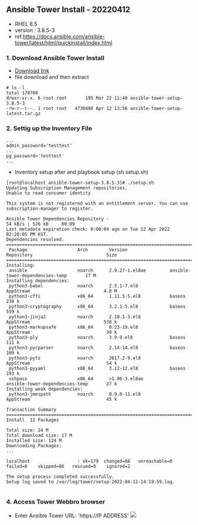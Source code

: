 ## Ansible Tower Install - 20220412

- RHEL 8.5
- version : 3.8.5-3
- ref.<https://docs.ansible.com/ansible-tower/latest/html/quickinstall/index.html>

### 1. Download Ansible Tower Install

- [Download link](https://releases.ansible.com/ansible-tower/setup/ansible-tower-setup-latest.tar.gz)
- file download and then extract 

~~~
# ls -l
total 178708
drwxr-xr-x. 6 root root       195 Mar 22 11:40 ansible-tower-setup-3.8.5-3
-rw-r--r--. 1 root root   4730488 Apr 12 13:56 ansible-tower-setup-latest.tar.gz
~~~

### 2. Settig up the Inventory File
~~~
...
admin_password='testtest' 
...
pg_password='testtest'
...
~~~

- Inventory setup after and playbook setup (sh setup.sh)
~~~
[root@localhost ansible-tower-setup-3.8.5-3]# ./setup.sh
Updating Subscription Management repositories.
Unable to read consumer identity

This system is not registered with an entitlement server. You can use subscription-manager to register.

Ansible Tower Dependencies Repository -                                   54 kB/s | 526 kB     00:09    
Last metadata expiration check: 0:00:04 ago on Tue 12 Apr 2022 02:20:05 PM KST.
Dependencies resolved.
=========================================================================================================
 Package                   Arch        Version                Repository                            Size
=========================================================================================================
Installing:
 ansible                   noarch      2.9.27-1.el8ae         ansible-tower-dependencies-temp       17 M
Installing dependencies:
 python3-babel             noarch      2.5.1-7.el8            AppStream                            4.8 M
 python3-cffi              x86_64      1.11.5-5.el8           baseos                               238 k
 python3-cryptography      x86_64      3.2.1-5.el8            baseos                               559 k
 python3-jinja2            noarch      2.10.1-3.el8           AppStream                            538 k
 python3-markupsafe        x86_64      0.23-19.el8            AppStream                             39 k
 python3-ply               noarch      3.9-9.el8              baseos                               111 k
 python3-pycparser         noarch      2.14-14.el8            baseos                               109 k
 python3-pytz              noarch      2017.2-9.el8           AppStream                             54 k
 python3-pyyaml            x86_64      3.12-12.el8            baseos                               193 k
 sshpass                   x86_64      >1.06-3.el8ae           ansible-tower-dependencies-temp       27 k
Installing weak dependencies:
 python3-jmespath          noarch      0.9.0-11.el8           AppStream                             45 k

Transaction Summary
=========================================================================================================
Install  12 Packages

Total size: 24 M
Total download size: 17 M
Installed size: 124 M
Downloading Packages:
...

localhost                  : ok=179  changed=88   unreachable=0    failed=0    skipped=86   rescued=0    ignored=2   

The setup process completed successfully.
Setup log saved to /var/log/tower/setup-2022-04-12-14:19:59.log.


~~~

### 4. Access Tower Webbro browser

- Enter Ansible Tower URL: 'https://IP ADDRESS'
![](https://github.com/citta0304/AnsibleTower/tree/main/Images/ansibletower_weppage.jpg)


